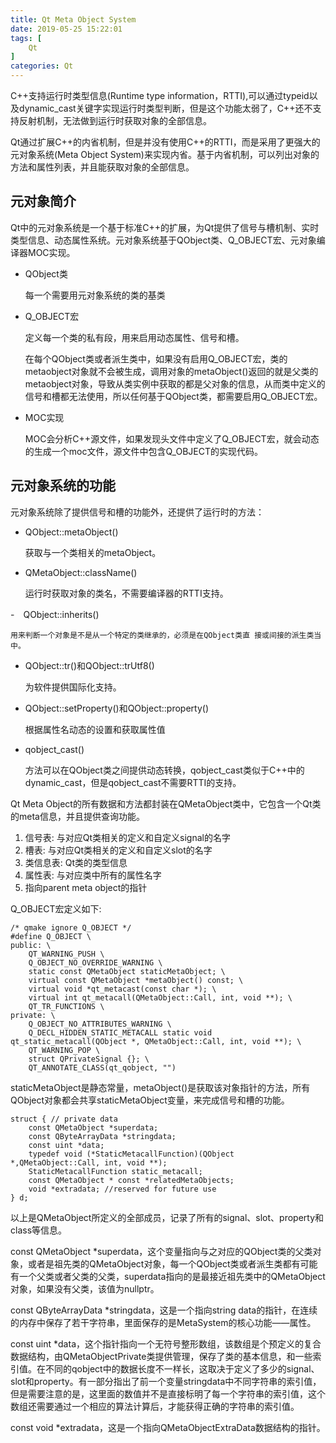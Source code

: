 ```yaml
---
title: Qt Meta Object System
date: 2019-05-25 15:22:01
tags: [
    Qt
]
categories: Qt
---
```

C++支持运行时类型信息(Runtime type information，RTTI),可以通过typeid以及dynamic_cast关键字实现运行时类型判断，但是这个功能太弱了，C++还不支持反射机制，无法做到运行时获取对象的全部信息。

Qt通过扩展C++的内省机制，但是并没有使用C++的RTTI，而是采用了更强大的元对象系统(Meta Object System)来实现内省。基于内省机制，可以列出对象的方法和属性列表，并且能获取对象的全部信息。

<!-- more -->

## 元对象简介

Qt中的元对象系统是一个基于标准C++的扩展，为Qt提供了信号与槽机制、实时类型信息、动态属性系统。元对象系统基于QObject类、Q_OBJECT宏、元对象编译器MOC实现。

- QObject类

    每一个需要用元对象系统的类的基类

- Q_OBJECT宏

    定义每一个类的私有段，用来启用动态属性、信号和槽。

    在每个QObject类或者派生类中，如果没有启用Q_OBJECT宏，类的metaobject对象就不会被生成，调用对象的metaObject()返回的就是父类的metaobject对象，导致从类实例中获取的都是父对象的信息，从而类中定义的信号和槽都无法使用，所以任何基于QObject类，都需要启用Q_OBJECT宏。

- MOC实现

    MOC会分析C++源文件，如果发现头文件中定义了Q_OBJECT宏，就会动态的生成一个moc文件，源文件中包含Q_OBJECT的实现代码。

## 元对象系统的功能

元对象系统除了提供信号和槽的功能外，还提供了运行时的方法：

- QObject::metaObject()

  获取与一个类相关的metaObject。

- QMetaObject::className()

  运行时获取对象的类名，不需要编译器的RTTI支持。

-　QObject::inherits()

    用来判断一个对象是不是从一个特定的类继承的，必须是在QObject类直 接或间接的派生类当中。

- QObject::tr()和QObject::trUtf8()

  为软件提供国际化支持。

- QObject::setProperty()和QObject::property()

  根据属性名动态的设置和获取属性值

- qobject_cast()

  方法可以在QObject类之间提供动态转换，qobject_cast类似于C++中的dynamic_cast，但是qobject_cast不需要RTTI的支持。

Qt Meta Object的所有数据和方法都封装在QMetaObject类中，它包含一个Qt类的meta信息，并且提供查询功能。

1. 信号表: 与对应Qt类相关的定义和自定义signal的名字
2. 槽表: 与对应Qt类相关的定义和自定义slot的名字
3. 类信息表: Qt类的类型信息
4. 属性表: 与对应类中所有的属性名字
5. 指向parent meta object的指针

Q_OBJECT宏定义如下:

```
/* qmake ignore Q_OBJECT */
#define Q_OBJECT \
public: \
    QT_WARNING_PUSH \
    Q_OBJECT_NO_OVERRIDE_WARNING \
    static const QMetaObject staticMetaObject; \
    virtual const QMetaObject *metaObject() const; \
    virtual void *qt_metacast(const char *); \
    virtual int qt_metacall(QMetaObject::Call, int, void **); \
    QT_TR_FUNCTIONS \
private: \
    Q_OBJECT_NO_ATTRIBUTES_WARNING \
    Q_DECL_HIDDEN_STATIC_METACALL static void qt_static_metacall(QObject *, QMetaObject::Call, int, void **); \
    QT_WARNING_POP \
    struct QPrivateSignal {}; \
    QT_ANNOTATE_CLASS(qt_qobject, "")
```

staticMetaObject是静态常量，metaObject()是获取该对象指针的方法，所有QObject对象都会共享staticMetaObject变量，来完成信号和槽的功能。

```
struct { // private data
    const QMetaObject *superdata;
    const QByteArrayData *stringdata;
    const uint *data;
    typedef void (*StaticMetacallFunction)(QObject *,QMetaObject::Call, int, void **);
    StaticMetacallFunction static_metacall;
    const QMetaObject * const *relatedMetaObjects;
    void *extradata; //reserved for future use
} d;
```

以上是QMetaObject所定义的全部成员，记录了所有的signal、slot、property和class等信息。

const QMetaObject *superdata，这个变量指向与之对应的QObject类的父类对象，或者是祖先类的QMetaObject对象，每一个QObject类或者派生类都有可能有一个父类或者父类的父类，superdata指向的是最接近祖先类中的QMetaObject对象，如果没有父类，该值为nullptr。

const QByteArrayData *stringdata，这是一个指向string data的指针，在连续的内存中保存了若干字符串，里面保存的是MetaSystem的核心功能——属性。

const uint *data，这个指针指向一个无符号整形数组，该数组是个预定义的复合数据结构，由QMetaObjectPrivate类提供管理，保存了类的基本信息，和一些索引值。在不同的qobject中的数据长度不一样长，这取决于定义了多少的signal、slot和property。有一部分指出了前一个变量stringdata中不同字符串的索引值，但是需要注意的是，这里面的数值并不是直接标明了每一个字符串的索引值，这个数组还需要通过一个相应的算法计算后，才能获得正确的字符串的索引值。

const void *extradata，这是一个指向QMetaObjectExtraData数据结构的指针。
